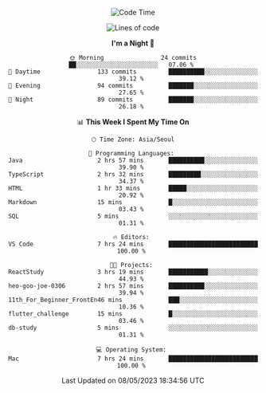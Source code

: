<div align=center>
 
<!--START_SECTION:waka-->
![Code Time](http://img.shields.io/badge/Code%20Time-9%20hrs%2020%20mins-blue)

![Lines of code](https://img.shields.io/badge/From%20Hello%20World%20I%27ve%20Written-2.9%20million%20lines%20of%20code-blue)

**I'm a Night 🦉** 

```text
🌞 Morning                24 commits          ██░░░░░░░░░░░░░░░░░░░░░░░   07.06 % 
🌆 Daytime                133 commits         ██████████░░░░░░░░░░░░░░░   39.12 % 
🌃 Evening                94 commits          ███████░░░░░░░░░░░░░░░░░░   27.65 % 
🌙 Night                  89 commits          ███████░░░░░░░░░░░░░░░░░░   26.18 % 
```


📊 **This Week I Spent My Time On** 

```text
🕑︎ Time Zone: Asia/Seoul

💬 Programming Languages: 
Java                     2 hrs 57 mins       ██████████░░░░░░░░░░░░░░░   39.90 % 
TypeScript               2 hrs 32 mins       █████████░░░░░░░░░░░░░░░░   34.37 % 
HTML                     1 hr 33 mins        █████░░░░░░░░░░░░░░░░░░░░   20.92 % 
Markdown                 15 mins             █░░░░░░░░░░░░░░░░░░░░░░░░   03.43 % 
SQL                      5 mins              ░░░░░░░░░░░░░░░░░░░░░░░░░   01.31 % 

🔥 Editors: 
VS Code                  7 hrs 24 mins       █████████████████████████   100.00 % 

🐱‍💻 Projects: 
ReactStudy               3 hrs 19 mins       ███████████░░░░░░░░░░░░░░   44.93 % 
heo-goo-joe-0306         2 hrs 57 mins       ██████████░░░░░░░░░░░░░░░   39.94 % 
11th_For_Beginner_FrontEn46 mins             ███░░░░░░░░░░░░░░░░░░░░░░   10.36 % 
flutter_challenge        15 mins             █░░░░░░░░░░░░░░░░░░░░░░░░   03.46 % 
db-study                 5 mins              ░░░░░░░░░░░░░░░░░░░░░░░░░   01.31 % 

💻 Operating System: 
Mac                      7 hrs 24 mins       █████████████████████████   100.00 % 
```


 Last Updated on 08/05/2023 18:34:56 UTC
<!--END_SECTION:waka-->
 </div>

